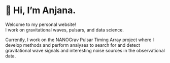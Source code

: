 # 👋 Hi, I’m Anjana.

Welcome to my personal website!  
I work on gravitational waves, pulsars, and data science.

Currently, I work on the NANOGrav Pulsar Timing Array project where I develop methods and perform analyses to search for and detect gravitational wave signals and interesting noise sources in the observational data. 

